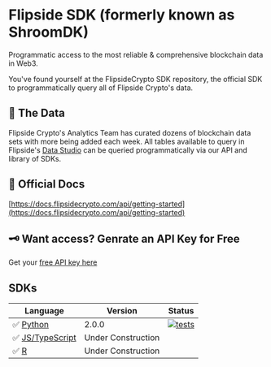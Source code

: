 # Flipside SDK (formerly known as ShroomDK)

Programmatic access to the most reliable & comprehensive blockchain data in Web3.

You've found yourself at the FlipsideCrypto SDK repository, the official SDK to programmatically query all of Flipside Crypto's data.

## 🧩 The Data
Flipside Crypto's Analytics Team has curated dozens of blockchain data sets with more being added each week. All tables available to query in Flipside's [Data Studio](https://flipside.new) can be queried programmatically via our API and library of SDKs.

## 📖 Official Docs
[https://docs.flipsidecrypto.com/api/getting-started](https://docs.flipsidecrypto.com/api/getting-started)

## 🗝 Want access? Genrate an API Key for Free

Get your [free API key here](https://flipsidecrypto.xyz/api)
<br>

## SDKs

| Language                 | Version | Status                                                                             |
| ------------------------ | ------- | ---------------------------------------------------------------------------------- |
| ✅ [Python](./python/)   | 2.0.0   | [![tests](https://github.com/FlipsideCrypto/sdk/actions/workflows/ci_python.yml/badge.svg)](https://github.com/FlipsideCrypto/sdk/actions/workflows/ci_python.yml)                                                                  |
| ✅ [JS/TypeScript](./js) | Under Construction   |  |
| ✅ [R](./r/shroomDK/) | Under Construction    |  |
